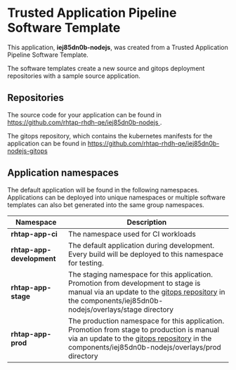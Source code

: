 # Trusted Application Pipeline Software Template

This application, **iej85dn0b-nodejs**, was created from a Trusted Application Pipeline Software Template.

The software templates create a new source and gitops deployment repositories with a sample source application. 

## Repositories

The source code for your application can be found in [https://github.com/rhtap-rhdh-qe/iej85dn0b-nodejs ](https://github.com/rhtap-rhdh-qe/iej85dn0b-nodejs ).
 
The gitops repository, which contains the kubernetes manifests for the application can be found in 
[https://github.com/rhtap-rhdh-qe/iej85dn0b-nodejs-gitops ](https://github.com/rhtap-rhdh-qe/iej85dn0b-nodejs-gitops ) 

## Application namespaces 

The default application will be found in the following namespaces. Applications can be deployed into unique namespaces or multiple software templates can also bet generated into the same group namespaces.  

|  Namespace   |  Description   |  
| -------- | -------- |
| **rhtap-app-ci** | The namespace used for CI workloads |
| **rhtap-app-development** | The default application during development. Every build will be deployed to this namespace for testing. |
| **rhtap-app-stage** | The staging namespace for this application. Promotion from development to stage is manual via an update to the [gitops repository](https://github.com/rhtap-rhdh-qe/iej85dn0b-nodejs-gitops ) in the components/iej85dn0b-nodejs/overlays/stage directory |
| **rhtap-app-prod** | The production namespace for this application. Promotion from stage to production is manual via an update to the [gitops repository](https://github.com/rhtap-rhdh-qe/iej85dn0b-nodejs-gitops ) in the components/iej85dn0b-nodejs/overlays/prod directory |